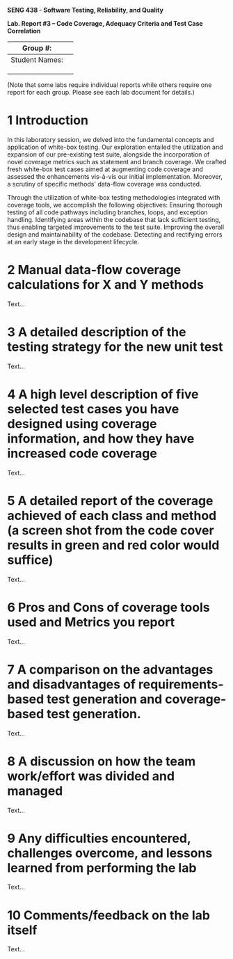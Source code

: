 **SENG 438 - Software Testing, Reliability, and Quality**

**Lab. Report #3 – Code Coverage, Adequacy Criteria and Test Case Correlation**

| Group \#:      |     |
| -------------- | --- |
| Student Names: |     |
|                |     |
|                |     |
|                |     |

(Note that some labs require individual reports while others require one report
for each group. Please see each lab document for details.)

# 1 Introduction

In this laboratory session, we delved into the fundamental concepts and application of white-box testing. Our exploration entailed the utilization and expansion of our pre-existing test suite, alongside the incorporation of novel coverage metrics such as statement and branch coverage. We crafted fresh white-box test cases aimed at augmenting code coverage and assessed the enhancements vis-à-vis our initial implementation. Moreover, a scrutiny of specific methods' data-flow coverage was conducted.

Through the utilization of white-box testing methodologies integrated with coverage tools, we accomplish the following objectives: Ensuring thorough testing of all code pathways including branches, loops, and exception handling. Identifying areas within the codebase that lack sufficient testing, thus enabling targeted improvements to the test suite. Improving the overall design and maintainability of the codebase. Detecting and rectifying errors at an early stage in the development lifecycle.

# 2 Manual data-flow coverage calculations for X and Y methods

Text…

# 3 A detailed description of the testing strategy for the new unit test

Text…

# 4 A high level description of five selected test cases you have designed using coverage information, and how they have increased code coverage

Text…

# 5 A detailed report of the coverage achieved of each class and method (a screen shot from the code cover results in green and red color would suffice)

Text…

# 6 Pros and Cons of coverage tools used and Metrics you report

Text…

# 7 A comparison on the advantages and disadvantages of requirements-based test generation and coverage-based test generation.

Text…

# 8 A discussion on how the team work/effort was divided and managed

Text…

# 9 Any difficulties encountered, challenges overcome, and lessons learned from performing the lab

Text…

# 10 Comments/feedback on the lab itself

Text…
